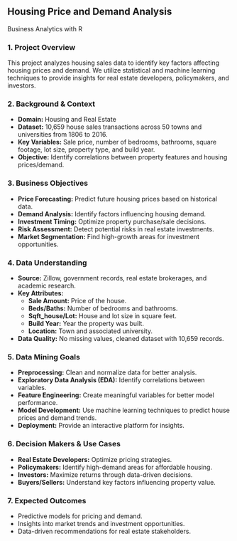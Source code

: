 ## **Housing Price and Demand Analysis**  
Business Analytics with R 

### **1. Project Overview**  
This project analyzes housing sales data to identify key factors affecting housing prices and demand. We utilize statistical and machine learning techniques to provide insights for real estate developers, policymakers, and investors.  

### **2. Background & Context**  
- **Domain:** Housing and Real Estate  
- **Dataset:** 10,659 house sales transactions across 50 towns and universities from 1806 to 2016.  
- **Key Variables:** Sale price, number of bedrooms, bathrooms, square footage, lot size, property type, and build year.  
- **Objective:** Identify correlations between property features and housing prices/demand.  

### **3. Business Objectives**  
- **Price Forecasting:** Predict future housing prices based on historical data.  
- **Demand Analysis:** Identify factors influencing housing demand.  
- **Investment Timing:** Optimize property purchase/sale decisions.  
- **Risk Assessment:** Detect potential risks in real estate investments.  
- **Market Segmentation:** Find high-growth areas for investment opportunities.  

### **4. Data Understanding**  
- **Source:** Zillow, government records, real estate brokerages, and academic research.  
- **Key Attributes:**  
  - **Sale Amount:** Price of the house.  
  - **Beds/Baths:** Number of bedrooms and bathrooms.  
  - **Sqft_house/Lot:** House and lot size in square feet.  
  - **Build Year:** Year the property was built.  
  - **Location:** Town and associated university.  
- **Data Quality:** No missing values, cleaned dataset with 10,659 records.  

### **5. Data Mining Goals**  
- **Preprocessing:** Clean and normalize data for better analysis.  
- **Exploratory Data Analysis (EDA):** Identify correlations between variables.  
- **Feature Engineering:** Create meaningful variables for better model performance.  
- **Model Development:** Use machine learning techniques to predict house prices and demand trends.  
- **Deployment:** Provide an interactive platform for insights.  

### **6. Decision Makers & Use Cases**  
- **Real Estate Developers:** Optimize pricing strategies.  
- **Policymakers:** Identify high-demand areas for affordable housing.  
- **Investors:** Maximize returns through data-driven decisions.  
- **Buyers/Sellers:** Understand key factors influencing property value.  

### **7. Expected Outcomes**  
- Predictive models for pricing and demand.  
- Insights into market trends and investment opportunities.  
- Data-driven recommendations for real estate stakeholders.  
